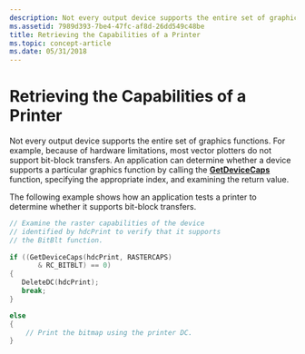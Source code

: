 ```yaml
---
description: Not every output device supports the entire set of graphics functions.
ms.assetid: 7989d393-7be4-47fc-af8d-26dd549c48be
title: Retrieving the Capabilities of a Printer
ms.topic: concept-article
ms.date: 05/31/2018
---
```


# Retrieving the Capabilities of a Printer

Not every output device supports the entire set of graphics functions. For example, because of hardware limitations, most vector plotters do not support bit-block transfers. An application can determine whether a device supports a particular graphics function by calling the [**GetDeviceCaps**](/windows/desktop/api/Wingdi/nf-wingdi-getdevicecaps) function, specifying the appropriate index, and examining the return value.

The following example shows how an application tests a printer to determine whether it supports bit-block transfers.


```C++
// Examine the raster capabilities of the device  
// identified by hdcPrint to verify that it supports  
// the BitBlt function.  
 
if ((GetDeviceCaps(hdcPrint, RASTERCAPS) 
       & RC_BITBLT) == 0) 
{ 
   DeleteDC(hdcPrint); 
   break; 
} 

else 
{ 
    // Print the bitmap using the printer DC.  
}
```



 

 



